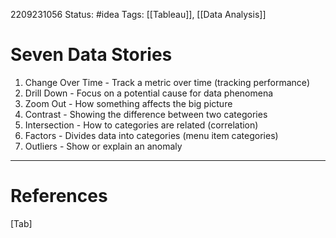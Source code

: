 2209231056
Status: #idea
Tags: [[Tableau]], [[Data Analysis]]

# Seven Data Stories

1. Change Over Time - Track a metric over time (tracking performance)
2. Drill Down - Focus on a potential cause for data phenomena
3. Zoom Out - How something affects the big picture
4. Contrast - Showing the difference between two categories
5. Intersection - How to categories are related (correlation)
6. Factors - Divides data into categories (menu item categories)
7. Outliers - Show or explain an anomaly


---
# References
[Tab]